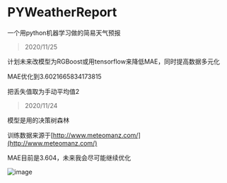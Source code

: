 # PYWeatherReport
一个用python机器学习做的简易天气预报

> 2020/11/25

计划未来改模型为RGBoost或用tensorflow来降低MAE，同时提高数据多元化

MAE优化到3.6021665834173815

把丢失值取为手动平均值2

> 2020/11/24

模型是用的决策树森林

训练数据来源于[http://www.meteomanz.com/](http://www.meteomanz.com/)

MAE目前是3.604，未来我会尽可能继续优化

![image](https://github.com/Nambers/PYWeatherReport/blob/main/result.jpg)
